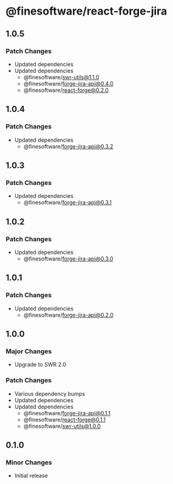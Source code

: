 # @finesoftware/react-forge-jira

## 1.0.5

### Patch Changes

-   Updated dependencies
-   Updated dependencies
    -   @finesoftware/swr-utils@1.1.0
    -   @finesoftware/forge-jira-api@0.4.0
    -   @finesoftware/react-forge@0.2.0

## 1.0.4

### Patch Changes

-   Updated dependencies
    -   @finesoftware/forge-jira-api@0.3.2

## 1.0.3

### Patch Changes

-   Updated dependencies
    -   @finesoftware/forge-jira-api@0.3.1

## 1.0.2

### Patch Changes

-   Updated dependencies
    -   @finesoftware/forge-jira-api@0.3.0

## 1.0.1

### Patch Changes

-   Updated dependencies
    -   @finesoftware/forge-jira-api@0.2.0

## 1.0.0

### Major Changes

-   Upgrade to SWR 2.0

### Patch Changes

-   Various dependency bumps
-   Updated dependencies
-   Updated dependencies
    -   @finesoftware/forge-jira-api@0.1.1
    -   @finesoftware/react-forge@0.1.1
    -   @finesoftware/swr-utils@1.0.0

## 0.1.0

### Minor Changes

-   Initial release
